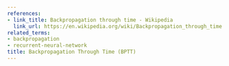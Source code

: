 ```yaml
---
references:
- link_title: Backpropagation through time - Wikipedia
  link_url: https://en.wikipedia.org/wiki/Backpropagation_through_time
related_terms:
- backpropagation
- recurrent-neural-network
title: Backpropagation Through Time (BPTT)
---
```

